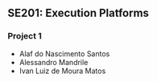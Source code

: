 ## SE201: Execution Platforms
### Project 1
* Alaf do Nascimento Santos
* Alessandro Mandrile
* Ivan Luiz de Moura Matos